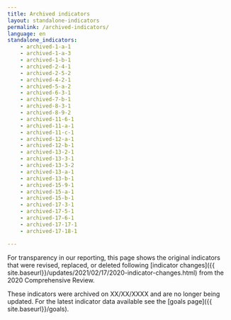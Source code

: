 ```yaml
---
title: Archived indicators
layout: standalone-indicators
permalink: /archived-indicators/
language: en
standalone_indicators:
    - archived-1-a-1
    - archived-1-a-3
    - archived-1-b-1
    - archived-2-4-1
    - archived-2-5-2
    - archived-4-2-1
    - archived-5-a-2
    - archived-6-3-1
    - archived-7-b-1
    - archived-8-3-1
    - archived-8-9-2
    - archived-11-6-1
    - archived-11-a-1
    - archived-11-c-1
    - archived-12-a-1
    - archived-12-b-1
    - archived-13-2-1
    - archived-13-3-1
    - archived-13-3-2
    - archived-13-a-1
    - archived-13-b-1
    - archived-15-9-1
    - archived-15-a-1
    - archived-15-b-1
    - archived-17-3-1
    - archived-17-5-1
    - archived-17-6-1
    - archived-17-17-1
    - archived-17-18-1

---
```


For transparency in our reporting, this page shows the original indicators that were revised, replaced, or deleted following [indicator changes]({{ site.baseurl}}/updates/2021/02/17/2020-indicator-changes.html) from the 2020 Comprehensive Review.

These indicators were archived on XX/XX/XXXX and are no longer being updated. For the latest indicator data available see the [goals page]({{ site.baseurl}}/goals).
